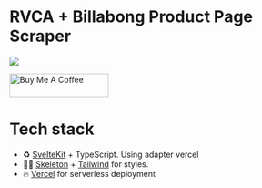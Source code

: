 # RVCA + Billabong Product Page Scraper

<img src="https://d234wyh4hwmj0y.cloudfront.net/2023/product-page-scraper/demo-sm.png">

<a href="https://www.buymeacoffee.com/ryanroberts" target="_blank"><img src="https://cdn.buymeacoffee.com/buttons/default-yellow.png" alt="Buy Me A Coffee" height="41" width="174"></a>

# Tech stack

- ♻️ [SvelteKit](https://kit.svelte.dev/) + TypeScript. Using adapter vercel
- 💅🏻 [Skeleton](https://www.skeleton.dev/) + [Tailwind](https://tailwindcss.com/) for styles.
- 🔥 [Vercel](https://vercel.com/) for serverless deployment
